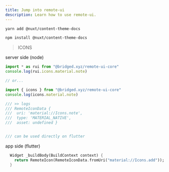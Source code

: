 ```yaml
---
title: Jump into remote-ui
description: Learn how to use remote-ui.
---
```



<code-group>
  <code-block label="Yarn" active>

  ```bash
  yarn add @nuxt/content-theme-docs
  ```

  </code-block>
  <code-block label="NPM">

  ```bash
  npm install @nuxt/content-theme-docs
  ```

  </code-block>
</code-group>


>ICONS

server side (node)

```typescript
import * as rui from "@bridged.xyz/remote-ui-core"
console.log(rui.icons.material.note)

// or...

import { icons } from "@bridged.xyz/remote-ui-core"
console.log(icons.material.note)

/// >> logs 
/// RemoteIconData {
///  uri: 'material://Icons.note',
///  type: 'MATERIAL_NATIVE',
///  asset: undefined }


/// can be used directly on flutter
```


app side (flutter)

```dart
  Widget _buildBody(BuildContext context) {
    return RemoteIcon(RemoteIconData.fromUri("material://Icons.add"));
  }
  ```